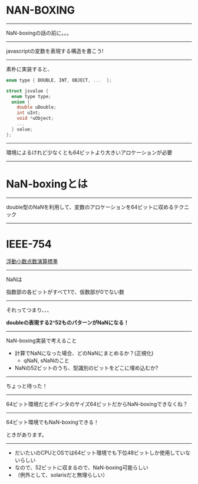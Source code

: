 NAN-BOXING
==============

---

NaN-boxingの話の前に。。。

---

javascriptの変数を表現する構造を書こう!

---

素朴に実装すると、

```c
enum type { DOUBLE, INT, OBJECT, ...  };

struct jsvalue {
  enum type type;
  union {
    double uDouble;
    int uInt;
    void *uObject;
    ...
  } value;
};
```

---

環境によるけれど少なくとも64ビットより大きいアロケーションが必要

---

# NaN-boxingとは

---

double型のNaNを利用して、変数のアロケーションを64ビットに収めるテクニック

---

# IEEE-754

[浮動小数点数演算標準](https://ja.wikipedia.org/wiki/IEEE_754)

---

NaNは

指数部の各ビットがすべて1で、仮数部が0でない数

---

それってつまり、、、

**doubleの表現する2^52ものパターンがNaNになる！**

---

NaN-boxing実装で考えること

* 計算でNaNになった場合、どのNaNにまとめるか？(正規化)
  * qNaN, sNaNのこと
* NaNの52ビットのうち、型識別のビットをどこに埋め込むか?

---

ちょっと待った！

---

64ビット環境だとポインタのサイズ64ビットだからNaN-boxingできなくね？

---

64ビット環境でもNaN-boxingできる！

ときがあります。

---

* だいたいのCPUとOSでは64ビット環境でも下位48ビットしか使用していないらしい
* なので、52ビットに収まるので、NaN-boxing可能らしい
* （例外として、solarisだと無理らしい）
